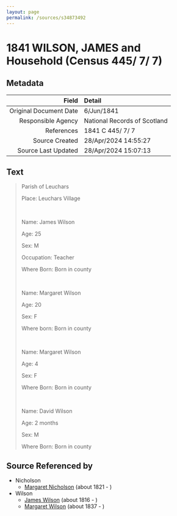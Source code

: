 ```yaml
---
layout: page
permalink: /sources/s34873492
---
```


# 1841 WILSON, JAMES and Household (Census 445/ 7/ 7)

## Metadata

Field | Detail
---:|:---
Original Document Date | 6/Jun/1841
Responsible Agency | National Records of Scotland
References | 1841 C 445/ 7/ 7
Source Created | 28/Apr/2024 14:55:27
Source Last Updated | 28/Apr/2024 15:07:13

## Text

> Parish of Leuchars
>
> Place: Leuchars Village
>
> <br/>
>
> Name: James Wilson
>
> Age: 25
>
> Sex: M
>
> Occupation: Teacher
>
> Where Born: Born in county
>
> <br/>
>
> Name: Margaret Wilson
>
> Age: 20
>
> Sex: F
>
> Where born: Born in county
>
> <br/>
>
> Name: Margaret Wilson
>
> Age: 4
>
> Sex: F
>
> Where Born: Born in county
>
> <br/>
>
> Name: David Wilson
>
> Age: 2 months
>
> Sex: M
>
> Where Born: Born in county
>

## Source Referenced by

* Nicholson
  * [Margaret Nicholson](../people/@22262126@-margaret-nicholson-b1821-d.md) (about 1821 - )
* Wilson
  * [James Wilson](../people/@98356536@-james-wilson-b1816-d.md) (about 1816 - )
  * [Margaret Wilson](../people/@63936152@-margaret-wilson-b1837-d.md) (about 1837 - )
